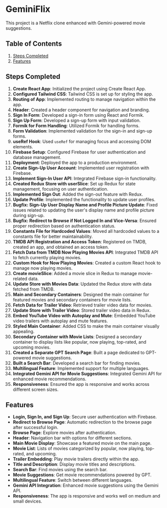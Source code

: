 # GeminiFlix

This project is a Netflix clone enhanced with Gemini-powered movie suggestions.

## Table of Contents

1. [Steps Completed](#steps-completed)
2. [Features](#features)

## Steps Completed

1. **Create React App**: Initialized the project using Create React App.
2. **Configured Tailwind CSS**: Tailwind CSS is set up for styling the app.
3. **Routing of App**: Implemented routing to manage navigation within the app.
4. **Header**: Created a header component for navigation and branding.
5. **Sign In Form**: Developed a sign-in form using React and Formik.
6. **Sign Up Form**: Developed a sign-up form with input validation.
7. **Formik for Form Handling**: Utilized Formik for handling forms.
8. **Form Validation**: Implemented validation for the sign-in and sign-up forms.
9. **useRef Hook**: Used `useRef` for managing focus and accessing DOM elements.
10. **Firebase Setup**: Configured Firebase for user authentication and database management.
11. **Deployment**: Deployed the app to a production environment.
12. **Create Sign-Up User Account**: Implemented user registration with Firebase.
13. **Implement Sign-In User API**: Integrated Firebase sign-in functionality.
14. **Created Redux Store with userSlice**: Set up Redux for state management, focusing on user authentication.
15. **Implemented Sign Out**: Added the sign-out feature with Redux.
16. **Update Profile**: Implemented the functionality to update user profiles.
17. **Bugfix: Sign-Up User Display Name and Profile Picture Update**: Fixed issues related to updating the user's display name and profile picture during sign-up.
18. **Bugfix: Redirect to Browse if Not Logged In and Vice-Versa**: Ensured proper redirection based on authentication status.
19. **Constants File for Hardcoded Values**: Moved all hardcoded values to a constants file for better maintainability.
20. **TMDB API Registration and Access Token**: Registered on TMDB, created an app, and obtained an access token.
21. **Fetch Data from TMDB Now Playing Movies API**: Integrated TMDB API to fetch currently playing movies.
22. **Custom Hook for Now Playing Movies**: Created a custom React hook to manage now playing movies.
23. **Create movieSlice**: Added a movie slice in Redux to manage movie-related data.
24. **Update Store with Movies Data**: Updated the Redux store with data fetched from TMDB.
25. **Main and Secondary Containers**: Designed the main container for featured movies and secondary containers for movie lists.
26. **Fetch Data for Trailer Video**: Retrieved trailer video data for movies.
27. **Update Store with Trailer Video**: Stored trailer video data in Redux.
28. **Embed YouTube Video with Autoplay and Mute**: Embedded YouTube video trailers with autoplay and mute features.
29. **Styled Main Container**: Added CSS to make the main container visually appealing.
30. **Secondary Container with Movie Lists**: Designed a secondary container to display lists like popular, now playing, top-rated, and upcoming movies.
31. **Created a Separate GPT Search Page**: Built a page dedicated to GPT-powered movie suggestions.
32. **Built a Search Bar**: Developed a search bar for finding movies.
33. **Multilingual Feature**: Implemented support for multiple languages.
34. **Integrated Gemini API for Movie Suggestions**: Integrated Gemini API for enhanced movie recommendations.
35. **Responsiveness**: Ensured the app is responsive and works across different screen sizes.

## Features

- **Login, Sign In, and Sign Up**: Secure user authentication with Firebase.
- **Redirect to Browse Page**: Automatic redirection to the browse page after successful login.
- **Browse Page**: Explore movies after authentication.
- **Header**: Navigation bar with options for different sections.
- **Main Movie Display**: Showcase a featured movie on the main page.
- **Movie List**: Lists of movies categorized by popular, now playing, top-rated, and upcoming.
- **Trailer Embedding**: Play movie trailers directly within the app.
- **Title and Description**: Display movie titles and descriptions.
- **Search Bar**: Find movies using the search bar.
- **Movie Suggestions**: Get movie recommendations powered by GPT.
- **Multilingual Feature**: Switch between different languages.
- **Gemini API Integration**: Enhanced movie suggestions using the Gemini API.
- **Responsiveness**: The app is responsive and works well on medium and small devices.